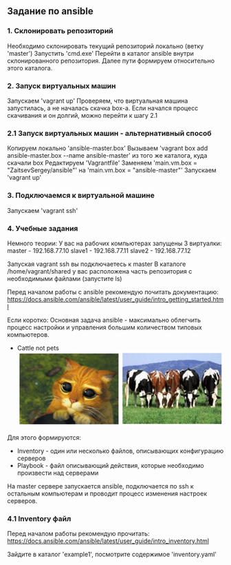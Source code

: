 ## Задание по ansible 

### 1. Склонировать репозиторий
Необходимо склонировать текущий репозиторий локально (ветку 'master')
Запустить 'cmd.exe'
Перейти в каталог ansible внутри склонированного репозитория.
Далее пути формируем относительно этого каталога.


### 2. Запуск виртуальных машин
Запускаем 'vagrant up'
Проверяем, что виртуальная машина запустилась, а не началась скачка box-а.
Если начался процесс скачивания и он долгий, можно перейти к шагу 2.1


### 2.1 Запуск виртуальных машин - альтернативный способ
Копируем локально 'ansible-master.box'
Вызываем 'vagrant box add ansible-master.box --name ansible-master' из того же каталога, куда скачали box
Редактируем 'Vagrantfile' 
Заменяем 'main.vm.box = "ZaitsevSergey/ansible"' на 'main.vm.box = "ansible-master"'
Запускаем 'vagrant up'


### 3. Подключаемся к виртуальной машине
Запускаем 'vagrant ssh'


### 4. Учебные задания
Немного теории:
У вас на рабочих компьютерах запущены 3 виртуалки:
master - 192.168.77.10
slave1 - 192.168.77.11
slave2 - 192.168.77.12

Запуская vagrant ssh вы подключаетесь к master
В каталоге /home/vagrant/shared у вас расположена часть репозитория с необходимыми файлами (запустите ls)

Перед началом работы с ansible рекомендую почитать документацию:
https://docs.ansible.com/ansible/latest/user_guide/intro_getting_started.html

Если коротко:
Основная задача ansible - максимально облегчить процесс настройки и управления большим количеством типовых компьютеров.
* Cattle not pets
![Cattle not pets](/img/cattle.png)

Для этого формируются:
* Inventory - один или несколько файлов, описывающих конфигурацию серверов
* Playbook - файл описывающий действия, которые необходимо произвести над серверами

На master сервере запускается ansible, подключается по ssh к остальным компьютерам и проводит процесс изменения настроек серверов.


### 4.1 Inventory файл
Перед началом работы рекомендую прочитать:
https://docs.ansible.com/ansible/latest/user_guide/intro_inventory.html

Зайдите в каталог 'example1', посмотрите содержимое 'inventory.yaml'

